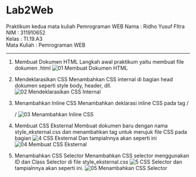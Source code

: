 # Lab2Web
Praktikum kedua mata kuliah Pemrograman WEB
Nama        : Ridho Yusuf FItra<br>
NIM         : 311910652<br>
Kelas       : TI.19.A3<br>
Mata Kuliah : Pemrograman WEB<hr>

1. Membuat Dokumen HTML
Langkah awal praktikum yaitu membuat file dokumen .html
![01  Membuat  Dokumen HTML](https://user-images.githubusercontent.com/59679660/113869125-90076300-97da-11eb-8f01-2c9fecc64f39.png)<br>

2. Mendeklarasikan CSS
Menambahkan CSS internal di bagian head dokumen seperti style body, header, dll.
![02  Mendeklarasikan CSS Internal](https://user-images.githubusercontent.com/59679660/113869166-9a296180-97da-11eb-88ed-6e6c04d64200.png)<br>

3. Menambahkan Inline CSS
Menambahkan deklarasi inline CSS pada tag /*<p>*/
![03  Menambahkan Inline CSS](https://user-images.githubusercontent.com/59679660/113869196-a1e90600-97da-11eb-84f6-b935736212f0.png)<br>

4. Membuat CSS Eksternal
Membuat dokumen baru dengan nama style_eksternal.css dan menambahkan tag <link> untuk merujuk file CSS pada bagian <head>
![4  CSS Eksternal](https://user-images.githubusercontent.com/59679660/113869273-b88f5d00-97da-11eb-9f48-f6b09015e704.png)
Dan tampialnnya akan seperti ini
![04  Membuat CSS Eksternal](https://user-images.githubusercontent.com/59679660/113869225-aad9d780-97da-11eb-9633-3c21f10112da.png)<br>

5. Menambahkan CSS Selector
Menambahkan CSS selector menggunakan ID dan Class Selector di file style_eksternal.css
![5  CSS Selector](https://user-images.githubusercontent.com/59679660/113868429-de683200-97d9-11eb-98f8-a96f6f714f28.png)
dan tampialnnya akan seperti ini.
![05  Menambahkan CSS Selector](https://user-images.githubusercontent.com/59679660/113868478-ea53f400-97d9-11eb-9677-66e9f9d89b02.png)
